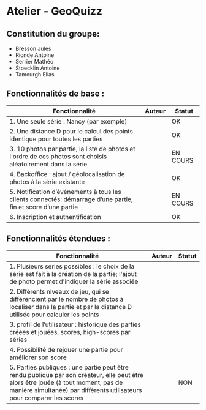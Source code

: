 # Atelier - GeoQuizz

## Constitution du groupe:  
- Bresson Jules
- Rionde Antoine
- Serrier Mathéo
- Stoecklin Antoine
- Tamourgh Elias

## Fonctionnalités de base :  
| Fonctionnalité                                                                                                | Auteur   | Statut   |
|---------------------------------------------------------------------------------------------------------------|----------|----------|
| 1. Une seule série : Nancy (par exemple)                                                                      |          | OK       |
| 2. Une distance D pour le calcul des points identique pour toutes les parties                                 |          | OK       |
| 3. 10 photos par partie, la liste de photos et l'ordre de ces photos sont choisis aléatoirement dans la série |          | EN COURS |
| 4. Backoffice : ajout / géolocalisation de photos à la série existante                                        |          | OK       |
| 5. Notification d’événements à tous les clients connectés: démarrage d’une partie, fin et score d’une partie  |          | EN COURS |
| 6. Inscription et authentification                                                                            |          | OK       |

## Fonctionnalités étendues :
| Fonctionnalité                                                                                                                                                                                               | Auteur | Statut |
|--------------------------------------------------------------------------------------------------------------------------------------------------------------------------------------------------------------|--------|--------|
| 1. Plusieurs séries possibles : le choix de la série est fait à la création de la partie; l'ajout de photo permet d'indiquer la série associée                                                               |        |        |
| 2. Différents niveaux de jeu, qui se différencient par le nombre de photos à localiser dans la partie et par la distance D utilisée pour calculer les points                                                 |        |        |
| 3. profil de l’utilisateur : historique des parties créées et jouées, scores, high-scores par séries                                                                                                         |        |        |
| 4. Possibilité de rejouer une partie pour améliorer son score                                                                                                                                                |        |        |
| 5. Parties publiques : une partie peut être rendu publique par son créateur, elle peut être alors être jouée (à tout moment, pas de manière simultanée) par différents utilisateurs pour comparer les scores |        | NON    |